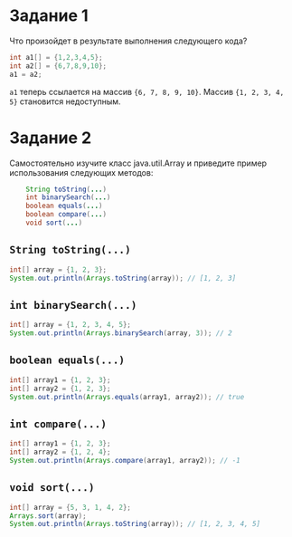 # Задание 1

Что произойдет в результате выполнения следующего кода?

```java
int a1[] = {1,2,3,4,5};
int a2[] = {6,7,8,9,10};
a1 = a2;
```

`a1` теперь ссылается на массив `{6, 7, 8, 9, 10}`. Массив `{1, 2, 3, 4, 5}` становится недоступным.


# Задание 2

Самостоятельно изучите класс java.util.Array и приведите пример использования следующих методов:

```java
    String toString(...)
    int binarySearch(...)
    boolean equals(...)
    boolean compare(...)
    void sort(...)
```

## `String toString(...)`

```java
int[] array = {1, 2, 3};
System.out.println(Arrays.toString(array)); // [1, 2, 3]
```

## `int binarySearch(...)`

```java
int[] array = {1, 2, 3, 4, 5};
System.out.println(Arrays.binarySearch(array, 3)); // 2
```

## `boolean equals(...)`

```java
int[] array1 = {1, 2, 3};
int[] array2 = {1, 2, 3};
System.out.println(Arrays.equals(array1, array2)); // true
```

## `int compare(...)`

```java
int[] array1 = {1, 2, 3};
int[] array2 = {1, 2, 4};
System.out.println(Arrays.compare(array1, array2)); // -1
```

## `void sort(...)`

```java
int[] array = {5, 3, 1, 4, 2};
Arrays.sort(array);
System.out.println(Arrays.toString(array)); // [1, 2, 3, 4, 5]
```

